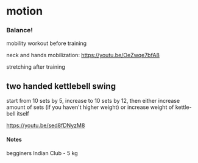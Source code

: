 # motion

### Balance!


mobility workout before training

neck and hands mobilization:
<https://youtu.be/OeZwqe7bfA8>

stretching after training


## two handed kettlebell swing

start from 10 sets by 5, increase to 10 sets by 12, then either increase amount of sets (if you haven't higher weight) or increase weight of kettle-bell itself

<https://youtu.be/sed8fDNyzM8>

#### Notes

begginers Indian Club - 5 kg
